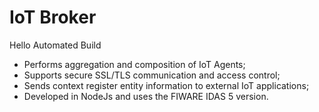 IoT Broker
==================

 Hello Automated Build

- Performs aggregation and composition of IoT Agents;
- Supports secure SSL/TLS communication and access control;
- Sends context register entity information to external IoT applications;
- Developed in NodeJs and uses the FIWARE IDAS 5 version.
